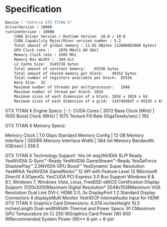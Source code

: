 # Specification
```sh
Device : "GeForce GTX TITAN X"
driverVersion : 10000
runtimeVersion : 10000
	CUDA Driver Version / Runtime Version  10.0 / 10.0
	CUDA Capability Major/Minor version number : 5.2
	Total amount of global memory : 11.93 GBytes (12806062080 bytes)
	GPU Clock rate :	1076 MHz(1.08 GHz)
	Memory Clock rate :	3505 Mhz
	Memory Bus Width :	384-bit
	L2 Cache Size:	3145728 bytes
	Total amount of constant memory:	65536 bytes
	Total amount of shared memory per block:	49152 bytes
	Total number of registers available per block:	65536
	Warp Size:	32
	Maximum number of threads per multiprocessor:	2048
	Maximum number of thread per block:	1024
	Maximum sizes of each dimension of a block:	1024 x 1024 x 64
	Maximum sizes of each dimension of a grid:	2147483647 x 65535 x 65535
```

GTX TITAN X Engine Specs: | 
-|-
CUDA Cores | 3072
Base Clock (MHz) | 1000
Boost Clock (MHz) | 1075
Texture Fill Rate (GigaTexels/sec) | 192

GTX TITAN X Memory Specs:

Memory Clock | 7.0 Gbps
Standard Memory Config | 12 GB
Memory Interface | GDDR5
Memory Interface Width | 384-bit
Memory Bandwidth (GB/sec) | 336.5

GTX TITAN X Technology Support:
Yes (4-way)NVIDIA SLI® Ready
YesNVIDIA G-Sync™-Ready
YesNVIDIA GameStream™-Ready
YesGeForce ShadowPlay™
2.0NVIDIA GPU Boost™
YesDynamic Super Resolution
YesMFAA
YesNVIDIA GameWorks™
12 API with Feature Level 12.1Microsoft DirectX
4.5OpenGL
YesCUDA
PCI Express 3.0 Bus Support
Windows 8 & 8.1, Windows 7, Windows Vista, Linux, FreeBSD x86OS Certification
Display Support:
5120x3200Maximum Digital Resolution*
2048x1536Maximum VGA Resolution
Dual Link DVI-I, HDMI 2.0, 3x DisplayPort 1.2 Standard Display Connectors
4 displaysMulti Monitor
YesHDCP
InternalAudio Input for HDMI
GTX TITAN X Graphics Card Dimensions:
4.376 inchesHeight
10.5 inchesLength
Dual-widthWidth
Thermal and Power Specs:
91 CMaximum GPU Tempurature (in C)
250 WGraphics Card Power (W)
600 WRecommended System Power (W)**
6-pin + 8-pin
